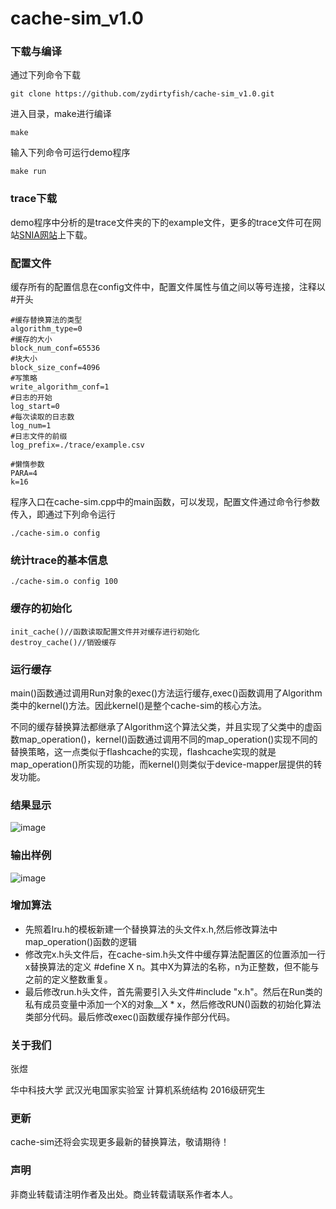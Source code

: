 # cache-sim_v1.0

### 下载与编译
通过下列命令下载

```
git clone https://github.com/zydirtyfish/cache-sim_v1.0.git
```

进入目录，make进行编译

```
make
```

输入下列命令可运行demo程序

```
make run
```

### trace下载
demo程序中分析的是trace文件夹的下的example文件，更多的trace文件可在网站[SNIA网站](http://iotta.snia.org/tracetypes/3)上下载。

### 配置文件
缓存所有的配置信息在config文件中，配置文件属性与值之间以等号连接，注释以#开头
```
#缓存替换算法的类型
algorithm_type=0
#缓存的大小
block_num_conf=65536
#块大小
block_size_conf=4096
#写策略
write_algorithm_conf=1
#日志的开始
log_start=0
#每次读取的日志数
log_num=1
#日志文件的前缀
log_prefix=./trace/example.csv

#懒惰参数
PARA=4
k=16
```

程序入口在cache-sim.cpp中的main函数，可以发现，配置文件通过命令行参数传入，即通过下列命令运行
```
./cache-sim.o config
```

### 统计trace的基本信息
```
./cache-sim.o config 100
```

### 缓存的初始化

```
init_cache()//函数读取配置文件并对缓存进行初始化
destroy_cache()//销毁缓存
```


### 运行缓存
main()函数通过调用Run对象的exec()方法运行缓存,exec()函数调用了Algorithm类中的kernel()方法。因此kernel()是整个cache-sim的核心方法。

不同的缓存替换算法都继承了Algorithm这个算法父类，并且实现了父类中的虚函数map_operation()，kernel()函数通过调用不同的map_operation()实现不同的替换策略，这一点类似于flashcache的实现，flashcache实现的就是map_operation()所实现的功能，而kernel()则类似于device-mapper层提供的转发功能。

### 结果显示
![image](http://onx1obrfu.bkt.clouddn.com/joystorage/blogs/缓存模拟器-cache-sim1.jpg)

### 输出样例
![image](http://onx1obrfu.bkt.clouddn.com/joystorage/blogs/缓存模拟器-cache-sim2.jpg)

### 增加算法
- 先照着lru.h的模板新建一个替换算法的头文件x.h,然后修改算法中map_operation()函数的逻辑
- 修改完x.h头文件后，在cache-sim.h头文件中缓存算法配置区的位置添加一行x替换算法的定义 #define X n。其中X为算法的名称，n为正整数，但不能与之前的定义整数重复。
- 最后修改run.h头文件，首先需要引入头文件#include "x.h"。然后在Run类的私有成员变量中添加一个X的对象__X * x，然后修改RUN()函数的初始化算法类部分代码。最后修改exec()函数缓存操作部分代码。

### 关于我们
张煜

华中科技大学
武汉光电国家实验室
计算机系统结构
2016级研究生

### 更新
cache-sim还将会实现更多最新的替换算法，敬请期待！

### 声明
非商业转载请注明作者及出处。商业转载请联系作者本人。
